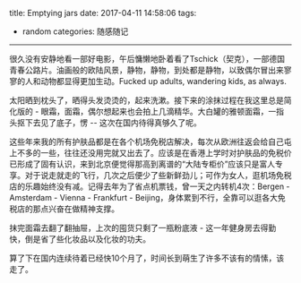 title: Emptying jars
date: 2017-04-11 14:58:06
tags:
 - random
categories: 随感随记
---

很久没有安静地看一部好电影，午后慵懒地卧着看了Tschick（契克），一部德国青春公路片。油画般的欧陆风景，静物，静物，到处都是静物，以致偶尔冒出来寥寥的人和动物都显得更加生动。Fucked up adults, wandering kids, as always.

太阳晒到枕头了，晒得头发烫烫的，起来洗漱。接下来的涂抹过程在我这里总是简化版的 - 眼霜，面霜，偶尔想起来也会拍上几滴精华。大白罐的雅顿面霜，一指头抠下去见了底子，愣 -- 这次在国内待得真够久了呢。

这些年来我的所有护肤品都是在各个机场免税店解决，每次从欧洲往返会给自己屯上不多的一些，往往还没用完就又出去了。应该是在香港上学时对护肤品的免税价已形成了固有认识，来到北京便觉得那高到离谱的“大陆专柜价”应该只是富人专享。对于说走就走的飞行，几次之后便少了些新鲜劲儿；可作为女人，逛机场免税店的乐趣始终没有减。记得去年为了省点机票钱，曾一天之内转机4次：Bergen - Amsterdam - Vienna - Frankfurt - Beijing，身体累到不行，全靠可以逛各大免税店的那点兴奋在做精神支撑。

抹完面霜去翻了翻抽屉，上次的囤货只剩了一瓶粉底液 - 这一年健身房去得勤快，倒是省了些化妆品以及化妆的功夫。

算了下在国内连续待着已经快10个月了，时间长到萌生了许多不该有的情愫，该走了。
